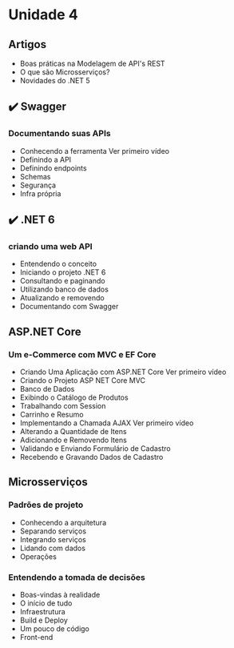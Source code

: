 # Unidade 4

## Artigos
- Boas práticas na Modelagem de API's REST
- O que são Microsserviços?
- Novidades do .NET 5

## :heavy_check_mark: Swagger
### Documentando suas APIs
- Conhecendo a ferramenta Ver primeiro vídeo
- Definindo a API
- Definindo endpoints
- Schemas
- Segurança
- Infra própria

## :heavy_check_mark: .NET 6
### criando uma web API
- Entendendo o conceito 
- Iniciando o projeto .NET 6
- Consultando e paginando
- Utilizando banco de dados
- Atualizando e removendo
- Documentando com Swagger

## ASP.NET Core 
### Um e-Commerce com MVC e EF Core
- Criando Uma Aplicação com ASP.NET Core Ver primeiro vídeo
- Criando o Projeto ASP NET Core MVC
- Banco de Dados
- Exibindo o Catálogo de Produtos
- Trabalhando com Session
- Carrinho e Resumo
- Implementando a Chamada AJAX Ver primeiro vídeo
- Alterando a Quantidade de Itens
- Adicionando e Removendo Itens
- Validando e Enviando Formulário de Cadastro
- Recebendo e Gravando Dados de Cadastro

## Microsserviços
### Padrões de projeto
- Conhecendo a arquitetura 
- Separando serviços
- Integrando serviços
- Lidando com dados
- Operações

### Entendendo a tomada de decisões
- Boas-vindas à realidade
- O início de tudo
- Infraestrutura
- Build e Deploy
- Um pouco de código
- Front-end
